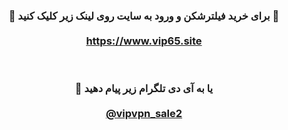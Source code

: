 <center> <h3> <b> 
🔴 برای خرید فیلترشکن و ورود به سایت روی لینک زیر کلیک کنید 🚀
  <br>  <br>
<a href="https://vip65.site">https://www.vip65.site</a>


  <br>  <br> 
  🔴 یا به آی دی تلگرام زیر پیام دهید
  <br> <br> 
<a href="https://t.me/vipvpn_sale2">@vipvpn_sale2</a>

  
</b>  </h3> </center>

